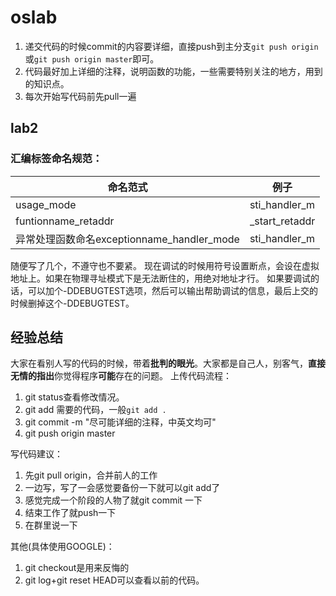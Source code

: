 # oslab
1. 递交代码的时候commit的内容要详细，直接push到主分支`git push origin`或`git push origin master`即可。
2. 代码最好加上详细的注释，说明函数的功能，一些需要特别关注的地方，用到的知识点。
3. 每次开始写代码前先pull一遍

## lab2
### 汇编标签命名规范：
|命名范式|例子|
|-|-|
|usage_mode | sti_handler_m|
|funtionname_retaddr|_start_retaddr|
|异常处理函数命名exceptionname_handler_mode|sti_handler_m|

随便写了几个，不遵守也不要紧。
现在调试的时候用符号设置断点，会设在虚拟地址上。如果在物理寻址模式下是无法断住的，用绝对地址才行。
如果要调试的话，可以加个-DDEBUGTEST选项，然后可以输出帮助调试的信息，最后上交的时候删掉这个-DDEBUGTEST。

## 经验总结
大家在看别人写的代码的时候，带着**批判的眼光**。大家都是自己人，别客气，**直接无情的指出**你觉得程序**可能**存在的问题。
上传代码流程：
1. git status查看修改情况。
2. git add 需要的代码，一般`git add .`
3. git commit -m "尽可能详细的注释，中英文均可"
4. git push origin master

写代码建议：
1. 先git pull origin，合并前人的工作
2. 一边写，写了一会感觉要备份一下就可以git add了
3. 感觉完成一个阶段的人物了就git commit 一下
4. 结束工作了就push一下
5. 在群里说一下

其他(具体使用GOOGLE)：
1. git checkout是用来反悔的
2. git log+git reset HEAD可以查看以前的代码。